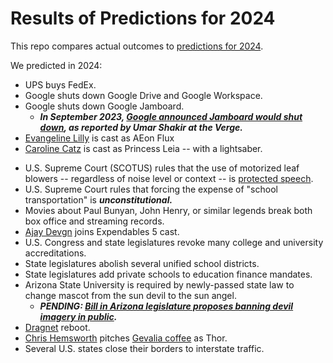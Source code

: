 # Results of Predictions for 2024

This repo compares actual outcomes to [predictions for 2024](https://github.com/pffy/2024).

We predicted in 2024:
  
  * UPS buys FedEx.
  * Google shuts down Google Drive and Google Workspace.
  * Google shuts down Google Jamboard.
    * ***In September 2023, [Google announced Jamboard would shut down](https://www.theverge.com/2023/9/28/23894509/google-jamboard-whiteboarding-app-graveyard), as reported by Umar Shakir at the Verge.***
  * [Evangeline Lilly](https://twitter.com/evangelinelilly) is cast as AEon Flux
  * [Caroline Catz](https://twitter.com/catzcaroline) is cast as Princess Leia -- with a lightsaber.
  + U.S. Supreme Court (SCOTUS) rules that the use of motorized leaf blowers -- regardless of noise level or context -- is [protected speech](https://www.youtube.com/watch?v=V2f-MZ2HRHQ).
  + U.S. Supreme Court rules that forcing the expense of "school transportation" is ***unconstitutional.***
  + Movies about Paul Bunyan, John Henry, or similar legends break both box office and streaming records. 
  + [Ajay Devgn](https://twitter.com/ajaydevgn) joins Expendables 5 cast.
  + U.S. Congress and state legislatures revoke many college and university accreditations.
  + State legislatures abolish several unified school districts.
  + State legislatures add private schools to education finance mandates.
  + Arizona State University is required by newly-passed state law to change mascot from the sun devil to the sun angel.
    + ***PENDING: [Bill in Arizona legislature proposes banning devil imagery in public](https://www.azfamily.com/2024/02/08/bill-ban-displays-satan-public-property-moves-forward-senate/).***
  + [Dragnet](https://www.youtube.com/watch?v=Hj-qhIGTXdU) reboot.
  + [Chris Hemsworth](https://twitter.com/chrishemsworth) pitches [Gevalia coffee](https://www.youtube.com/watch?v=UmgPsiUvfq8) as Thor.
  + Several U.S. states close their borders to interstate traffic.
